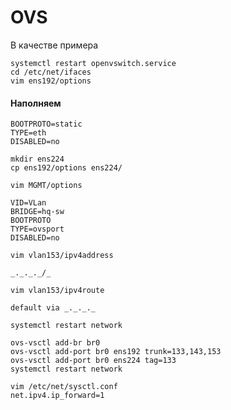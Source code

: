 # OVS
В качестве примера
```
systemctl restart openvswitch.service
cd /etc/net/ifaces
vim ens192/options
```
#### Наполняем
```
BOOTPROTO=static
TYPE=eth
DISABLED=no
```
```
mkdir ens224
cp ens192/options ens224/
```
```
vim MGMT/options
```

```
VID=VLan
BRIDGE=hq-sw
BOOTPROTO
TYPE=ovsport
DISABLED=no
```

```
vim vlan153/ipv4address
```
`_._._._/_`
```
vim vlan153/ipv4route
```
`default via _._._._`
```
systemctl restart network
```

```
ovs-vsctl add-br br0 
ovs-vsctl add-port br0 ens192 trunk=133,143,153
ovs-vsctl add-port br0 ens224 tag=133
systemctl restart network 
```
```
vim /etc/net/sysctl.conf
net.ipv4.ip_forward=1
```
